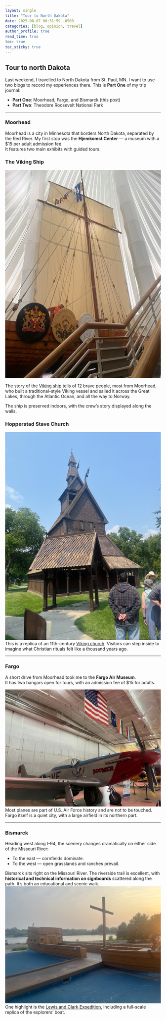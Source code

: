 ```yaml
---
layout: single
title: "Tour to North Dakota"
date: 2025-08-07 00:31:59 -0500
categories: [blog, opinion, travel]
author_profile: true
read_time: true
toc: true
toc_sticky: true
---
```


## Tour to north Dakota

Last weekend, I travelled to North Dakota from St. Paul, MN. I want to use two blogs to record my experiences there.
This is **Part One** of my trip journal:

- **Part One**: Moorhead, Fargo, and Bismarck (this post)  
- **Part Two**: Theodore Roosevelt National Park

---
### Moorhead
Moorhead is a city in Minnesota that borders North Dakota, separated by the Red River. My first stop was the **Hjemkomst Center** — a museum with a $15 per adult admission fee.  
It features two main exhibits with guided tours.

### **The Viking Ship**
![](/assets/images/blog/vikingShip.jpeg) 

The story of the [Viking ship][vikingship] tells of 12 brave people, most from Moorhead, who built a traditional-style Viking vessel and sailed it across the Great Lakes, through the Atlantic Ocean, and all the way to Norway.  

The ship is preserved indoors, with the crew’s story displayed along the walls.

### **Hopperstad Stave Church**
![](/assets/images/blog/staveChurch.jpeg) 
This is a replica of an 11th-century [Viking church][Stave_Church]. Visitors can step inside to imagine what Christian rituals felt like a thousand years ago.

---

### Fargo
A short drive from Moorhead took me to the **Fargo Air Museum**.  
It has two hangars open for tours, with an admission fee of $15 for adults.  

![](/assets/images/blog/airPlane.jpeg) 
Most planes are part of U.S. Air Force history and are not to be touched.  
Fargo itself is a quiet city, with a large airfield in its northern part. 

---

### Bismarck

Heading west along I-94, the scenery changes dramatically on either side of the Missouri River:  
- To the east — cornfields dominate.  
- To the west — open grasslands and ranches prevail.

Bismarck sits right on the Missouri River. The riverside trail is excellent, with **historical and technical information on signboards** scattered along the path. It’s both an educational and scenic walk.
![](/assets/images/blog/lewisClark.jpeg) 
One highlight is the [Lewis and Clark Expedition][LewisandClark], including a full-scale replica of the explorers’ boat.



[vikingship]: https://www.hcscconline.org/hjemkomst40.html
[Stave_Church]:   https://en.wikipedia.org/wiki/Hopperstad_Stave_Church
[LewisandClark]: https://en.wikipedia.org/wiki/Lewis_and_Clark_Expedition